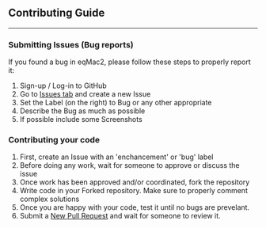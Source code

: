 ## Contributing Guide
---

### Submitting Issues (Bug reports)
If you found a bug in eqMac2, please follow these steps to properly report it:
1. Sign-up / Log-in to GitHub
2. Go to [Issues tab](https://github.com/romankisil/eqMac2/issues) and create a new Issue
3. Set the Label (on the right) to Bug or any other appropriate
4. Describe the Bug as much as possible
5. If possible include some Screenshots

### Contributing your code
1. First, create an Issue with an 'enchancement' or 'bug' label
2. Before doing any work, wait for someone to approve or discuss the issue
3. Once work has been approved and/or coordinated, fork the repository
4. Write code in your Forked repository. Make sure to properly comment complex solutions
5. Once you are happy with your code, test it until no bugs are prevelant.
6. Submit a [New Pull Request](https://github.com/romankisil/eqMac2/pulls) and wait for someone to review it.